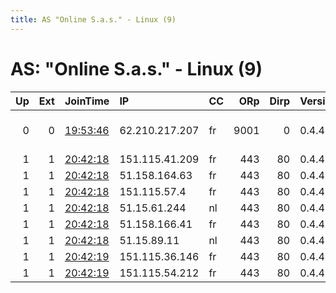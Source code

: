 ```yaml
---
title: AS "Online S.a.s." - Linux (9)
---
```


# AS: "Online S.a.s." - Linux (9)

|   Up |   Ext | JoinTime                                                                                            | IP             | CC   |   ORp |   Dirp | Version   | Contact                  | Nickname           |   eFamMembers |
|-----:|------:|:----------------------------------------------------------------------------------------------------|:---------------|:-----|------:|-------:|:----------|:-------------------------|:-------------------|--------------:|
|    0 |     0 | [19:53:46](https://metrics.torproject.org/rs.html#details/A43692171C0B0D5BF95B476CC212BAD5F2FE4B36) | 62.210.217.207 | fr   |  9001 |      0 | 0.4.4.6   | 0xFFFFFFFF Random Person | ididnteditheconfig |             1 |
|    1 |     1 | [20:42:18](https://metrics.torproject.org/rs.html#details/00EB5DBB64E0AACBBB9712B35CBA888972730DF2) | 151.115.41.209 | fr   |   443 |     80 | 0.4.4.6   | None                     | tirz               |            16 |
|    1 |     1 | [20:42:18](https://metrics.torproject.org/rs.html#details/29B0DDBC802204B6EBA582A9E3E4FB210807238A) | 51.158.164.63  | fr   |   443 |     80 | 0.4.4.6   | None                     | tirz               |            16 |
|    1 |     1 | [20:42:18](https://metrics.torproject.org/rs.html#details/2C1D77E8A0901301BE04C4C8D4A5E81EC127D79C) | 151.115.57.4   | fr   |   443 |     80 | 0.4.4.6   | None                     | tirz               |            16 |
|    1 |     1 | [20:42:18](https://metrics.torproject.org/rs.html#details/559B4E5F0FDB020D3AA452DBFF9A5FAC380BD6B1) | 51.15.61.244   | nl   |   443 |     80 | 0.4.4.6   | None                     | tirz               |            16 |
|    1 |     1 | [20:42:18](https://metrics.torproject.org/rs.html#details/D2114A203B9E9DD8E0623B2F870EAE27E8F7F4BF) | 51.158.166.41  | fr   |   443 |     80 | 0.4.4.6   | None                     | tirz               |            16 |
|    1 |     1 | [20:42:18](https://metrics.torproject.org/rs.html#details/EB26399AA9D45B678BFAF63BF2F86F0132D677E2) | 51.15.89.11    | nl   |   443 |     80 | 0.4.4.6   | None                     | tirz               |            16 |
|    1 |     1 | [20:42:19](https://metrics.torproject.org/rs.html#details/96D9C96378A22EEADD22CA6AC91858B9954D6D9C) | 151.115.36.146 | fr   |   443 |     80 | 0.4.4.6   | None                     | tirz               |            16 |
|    1 |     1 | [20:42:19](https://metrics.torproject.org/rs.html#details/C6B123DCEF35A15FBE6A80D7C2C9E8A8D20AEF11) | 151.115.54.212 | fr   |   443 |     80 | 0.4.4.6   | None                     | tirz               |            16 |
